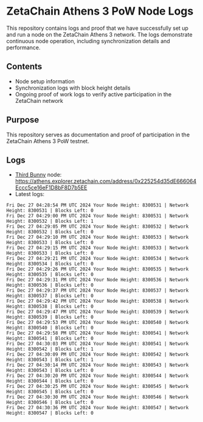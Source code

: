 # ZetaChain Athens 3 PoW Node Logs
This repository contains logs and proof that we have successfully set up and run a node on the ZetaChain Athens 3 network. The logs demonstrate continuous node operation, including synchronization details and performance.

## Contents
- Node setup information
- Synchronization logs with block height details
- Ongoing proof of work logs to verify active participation in the ZetaChain network

## Purpose
This repository serves as documentation and proof of participation in the ZetaChain Athens 3 PoW testnet.

## Logs

- [Third Bunny](https://thirdbunny.xyz/) node: https://athens.explorer.zetachain.com/address/0x225254d35dE666064Eccc5ce16eF1D8bF8D7b5EE
- Latest logs:
```
Fri Dec 27 04:28:54 PM UTC 2024 Your Node Height: 8300531 | Network Height: 8300531 | Blocks Left: 0
Fri Dec 27 04:29:00 PM UTC 2024 Your Node Height: 8300531 | Network Height: 8300532 | Blocks Left: 1
Fri Dec 27 04:29:05 PM UTC 2024 Your Node Height: 8300532 | Network Height: 8300532 | Blocks Left: 0
Fri Dec 27 04:29:10 PM UTC 2024 Your Node Height: 8300533 | Network Height: 8300533 | Blocks Left: 0
Fri Dec 27 04:29:15 PM UTC 2024 Your Node Height: 8300533 | Network Height: 8300533 | Blocks Left: 0
Fri Dec 27 04:29:21 PM UTC 2024 Your Node Height: 8300534 | Network Height: 8300534 | Blocks Left: 0
Fri Dec 27 04:29:26 PM UTC 2024 Your Node Height: 8300535 | Network Height: 8300535 | Blocks Left: 0
Fri Dec 27 04:29:31 PM UTC 2024 Your Node Height: 8300536 | Network Height: 8300536 | Blocks Left: 0
Fri Dec 27 04:29:37 PM UTC 2024 Your Node Height: 8300537 | Network Height: 8300537 | Blocks Left: 0
Fri Dec 27 04:29:42 PM UTC 2024 Your Node Height: 8300538 | Network Height: 8300538 | Blocks Left: 0
Fri Dec 27 04:29:47 PM UTC 2024 Your Node Height: 8300539 | Network Height: 8300539 | Blocks Left: 0
Fri Dec 27 04:29:53 PM UTC 2024 Your Node Height: 8300540 | Network Height: 8300540 | Blocks Left: 0
Fri Dec 27 04:29:58 PM UTC 2024 Your Node Height: 8300541 | Network Height: 8300541 | Blocks Left: 0
Fri Dec 27 04:30:03 PM UTC 2024 Your Node Height: 8300541 | Network Height: 8300542 | Blocks Left: 1
Fri Dec 27 04:30:09 PM UTC 2024 Your Node Height: 8300542 | Network Height: 8300543 | Blocks Left: 1
Fri Dec 27 04:30:14 PM UTC 2024 Your Node Height: 8300543 | Network Height: 8300543 | Blocks Left: 0
Fri Dec 27 04:30:20 PM UTC 2024 Your Node Height: 8300544 | Network Height: 8300544 | Blocks Left: 0
Fri Dec 27 04:30:25 PM UTC 2024 Your Node Height: 8300545 | Network Height: 8300545 | Blocks Left: 0
Fri Dec 27 04:30:30 PM UTC 2024 Your Node Height: 8300546 | Network Height: 8300546 | Blocks Left: 0
Fri Dec 27 04:30:36 PM UTC 2024 Your Node Height: 8300547 | Network Height: 8300547 | Blocks Left: 0
```
